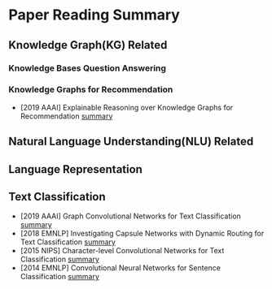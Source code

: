 # Paper Reading Summary

## Knowledge Graph(KG) Related
### Knowledge Bases Question Answering

### Knowledge Graphs for Recommendation
- [2019 AAAI] Explainable Reasoning over Knowledge Graphs for Recommendation [summary](/paper/Explainable_Reasoning_over_Knowledge_Graphs_for_Recommendation.md)

## Natural Language Understanding(NLU) Related

## Language Representation

## Text Classification
- [2019 AAAI] Graph Convolutional Networks for Text Classification [summary](/paper/Graph_Convolutional_Networks_for_Text_Classification.md)
- [2018 EMNLP] Investigating Capsule Networks with Dynamic Routing for Text Classification [summary](/paper/Investigating_Capsule_Networks_with_Dynamic_Routing_for_Text_Classification.md)
- [2015 NIPS] Character-level Convolutional Networks for Text Classification [summary](/paper/Character-level_Convolutional_Networks_for_Text_Classification.md)
- [2014 EMNLP] Convolutional Neural Networks for Sentence Classification [summary](/paper/Convolutional_Neural_Networks_for_Sentence_Classification.md)